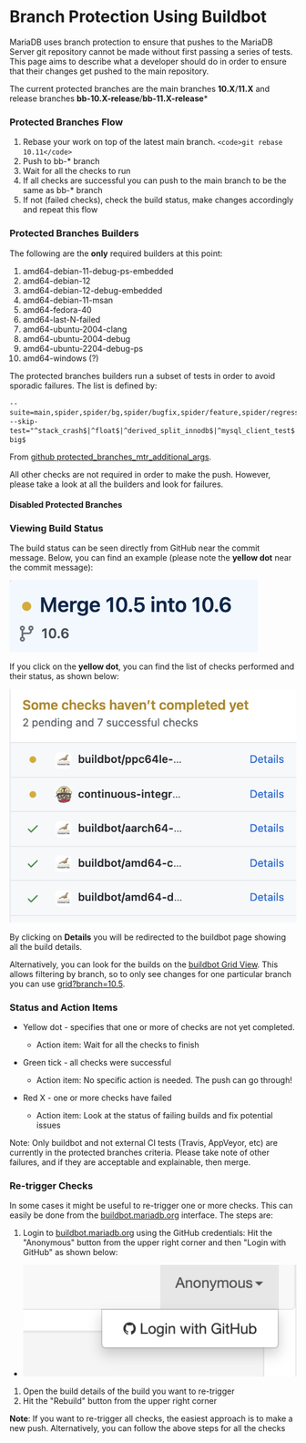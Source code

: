 
# Branch Protection Using Buildbot

MariaDB uses branch protection to ensure that pushes to the MariaDB Server git repository cannot be made without first passing a series of tests. This page aims to describe what a developer should do in order to ensure that their changes get pushed to the main repository.


The current protected branches are the main branches **10.X**/**11.X** and release branches **bb-10.X-release**/**bb-11.X-release***


### Protected Branches Flow


1. Rebase your work on top of the latest main branch. `<code>git rebase 10.11</code>`
1. Push to bb-* branch
1. Wait for all the checks to run
1. If all checks are successful you can push to the main branch to be the same as bb-* branch
1. If not (failed checks), check the build status, make changes accordingly and repeat this flow


### Protected Branches Builders


The following are the **only** required builders at this point:


1. amd64-debian-11-debug-ps-embedded
1. amd64-debian-12
1. amd64-debian-12-debug-embedded
1. amd64-debian-11-msan
1. amd64-fedora-40
1. amd64-last-N-failed
1. amd64-ubuntu-2004-clang
1. amd64-ubuntu-2004-debug
1. amd64-ubuntu-2204-debug-ps
1. amd64-windows (?)


The protected branches builders run a subset of tests in order to avoid sporadic failures. The list is defined by:


```
--suite=main,spider,spider/bg,spider/bugfix,spider/feature,spider/regression/e1121,spider/regression/e112122 --skip-test="^stack_crash$|^float$|^derived_split_innodb$|^mysql_client_test$|^kill$|^processlist_not_embedded$|^sp-big$
```

From [github protected_branches_mtr_additional_args](https://github.com/MariaDB/buildbot/blob/main/master-protected-branches/master.cfg#L379).


All other checks are not required in order to make the push. However, please take a look at all the builders and look for failures.


#### Disabled Protected Branches


### Viewing Build Status


The build status can be seen directly from GitHub near the commit message. Below, you can find an example (please note the **yellow dot** near the commit message):


![Commit example](../../../../../../.gitbook/assets/branch-protection-using-buildbot/+image/commit-example.png "Commit example")


If you click on the **yellow dot**, you can find the list of checks performed and their status, as shown below:


![Build status](../../../../../../.gitbook/assets/branch-protection-using-buildbot/+image/build-status.png "Build status")


By clicking on **Details** you will be redirected to the buildbot page showing all the build details.


Alternatively, you can look for the builds on the [buildbot Grid View](https://buildbot.mariadb.org/#/grid). This allows filtering by branch, so to only see changes for one particular branch you can use [grid?branch=10.5](https://buildbot.mariadb.org/#/grid?branch=10.5).


### Status and Action Items


* Yellow dot - specifies that one or more of checks are not yet completed. 

  * Action item: Wait for all the checks to finish
* Green tick - all checks were successful

  * Action item: No specific action is needed. The push can go through!
* Red X - one or more checks have failed

  * Action item: Look at the status of failing builds and fix potential issues


Note: Only buildbot and not external CI tests (Travis, AppVeyor, etc) are currently in the protected branches criteria. Please take note of other failures, and if they are acceptable and explainable, then merge.


### Re-trigger Checks


In some cases it might be useful to re-trigger one or more checks. This can easily be done from the [buildbot.mariadb.org](https://buildbot.mariadb.org) interface. The steps are:


1. Login to [buildbot.mariadb.org](https://buildbot.mariadb.org) using the GitHub credentials: Hit the "Anonymous" button from the upper right corner and then "Login with GitHub" as shown below:

  * ![Login](../../../../../../.gitbook/assets/branch-protection-using-buildbot/+image/login.png "Login")
1. Open the build details of the build you want to re-trigger
1. Hit the "Rebuild" button from the upper right corner


**Note**: If you want to re-trigger all checks, the easiest approach is to make a new push. Alternatively, you can follow the above steps for all the checks

